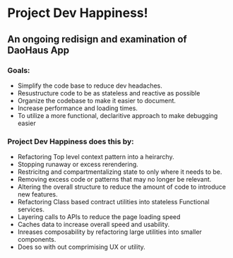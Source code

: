 # Project Dev Happiness!

## An ongoing redisign and examination of DaoHaus App

### Goals:

- Simplify the code base to reduce dev headaches.
- Resustructure code to be as stateless and reactive as possible
- Organize the codebase to make it easier to document.
- Increase performance and loading times.
- To utilize a more functional, declaritive approach to make debugging easier

### Project Dev Happiness does this by:

- Refactoring Top level context pattern into a heirarchy.
- Stopping runaway or excess rerendering.
- Restricitng and compartmentalizing state to only where it needs to be.
- Removing excess code or patterns that may no longer be relevant.
- Altering the overall structure to reduce the amount of code to introduce new features.
- Refactoring Class based contract utilities into stateless Functional services.
- Layering calls to APIs to reduce the page loading speed
- Caches data to increase overall speed and usability.
- Inreases composability by refactoring large utilities into smaller components.
- Does so with out comprimising UX or utility.

